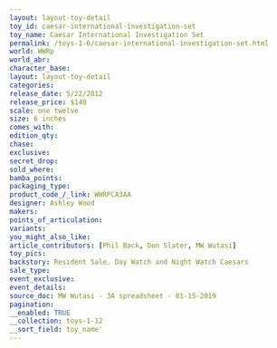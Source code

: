 ```yaml
---
layout: layout-toy-detail 
toy_id: caesar-international-investigation-set
toy_name: Caesar International Investigation Set
permalink: /toys-1-6/caesar-international-investigation-set.html
world: WWRp
world_abr: 
character_base: 
layout: layout-toy-detail
categories: 
release_date: 5/22/2012
release_price: $140 
scale: one twelve
size: 6 inches
comes_with: 
edition_qty: 
chase: 
exclusive: 
secret_drop: 
sold_where: 
bamba_points: 
packaging_type: 
product_code_/_link: WWRPCA3AA
designer: Ashley Wood
makers: 
points_of_articulation: 
variants: 
you_might_also_like: 
article_contributors: [Phil Back, Don Slater, MW Wutasi]
toy_pics: 
backstory: Resident Sale. Day Watch and Night Watch Caesars
sale_type: 
event_exclusive: 
event_details: 
source_doc: MW Wutasi - 3A spreadsheet - 01-15-2019
pagination: 
__enabled: TRUE
__collection: toys-1-12
__sort_field: toy_name'
---
```


